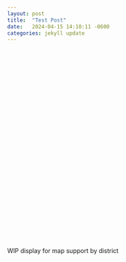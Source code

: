 ```yaml
---
layout: post
title:  "Test Post"
date:   2024-04-15 14:10:11 -0600
categories: jekyll update
---
```


<div>
  <script src="{% link assets/js/map.js %}" type="text/javascript"></script>
  <div id="map-container" style="height:50ch"></div>
</div>

WIP display for map support by district